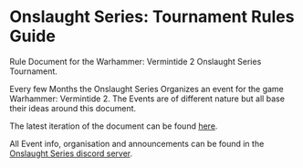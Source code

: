 # Onslaught Series: Tournament Rules Guide
Rule Document for the Warhammer: Vermintide 2 Onslaught Series Tournament.

Every few Months the Onslaught Series Organizes an event for the game Warhammer: Vermintide 2. 
The Events are of different nature but all base their ideas around this document.

The latest iteration of the document can be found [here](https://docs.google.com/document/d/1_NtL67wkaRKmMkEezCxorH8Az54roAYBXb9WQFMUczc/).

All Event info, organisation and announcements can be found in the [Onslaught Series discord server](https://discord.gg/3wPjHhH2GF).


